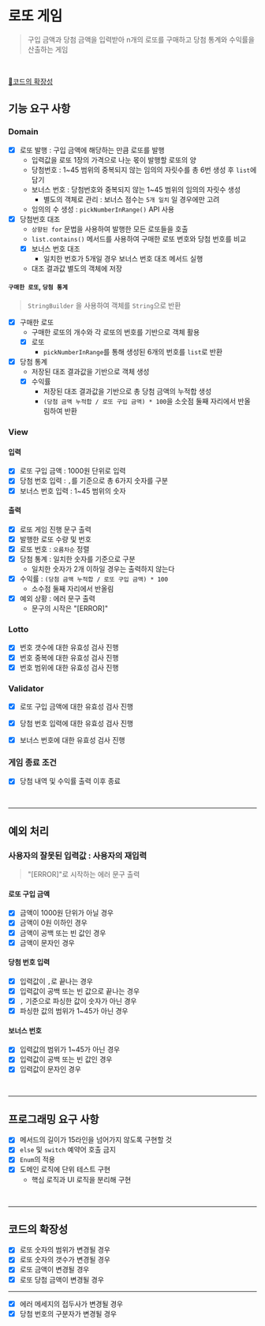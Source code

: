 # 로또 게임
> 구입 금액과 당첨 금액을 입력받아 n개의 로또를 구매하고 당첨 통계와 수익률을 산출하는 게임 

<br/>

[🚀코드의 확장성](#코드의-확장성)

## 기능 요구 사항

### Domain
- [x] 로또 발행 : 구입 금액에 해당하는 만큼 로또를 발행
  - 입력값을 로또 1장의 가격으로 나눈 몫이 발행할 로또의 양
  - 당첨번호 : 1~45 범위의 중복되지 않는 임의의 자릿수를 총 6번 생성 후 `list`에 담기
  - 보너스 번호 : 당첨번호와 중복되지 않는 1~45 범위의 임의의 자릿수 생성
    - 별도의 객체로 관리 : 보너스 점수는 `5개 일치` 일 경우에만 고려
  - 임의의 수 생성 : `pickNumberInRange()` API 사용
- [x] 당첨번호 대조
  - `상향된 for` 문법을 사용하여 발행한 모든 로또들을 호출
  - `list.contains()` 메서드를 사용하여 구매한 로또 번호와 당첨 번호를 비교
  - [x] 보너스 번호 대조
    - 일치한 번호가 5개일 경우 보너스 번호 대조 메서드 실행
  - 대조 결과값 별도의 객체에 저장

#### `구매한 로또`, `당첨 통계`
>`StringBuilder` 을 사용하여 객체를 `String`으로 반환
- [x] 구매한 로또
  - 구매한 로또의 개수와 각 로또의 번호를 기반으로 객체 활용
  - [x] 로또
    - `pickNumberInRange`를 통해 생성된 6개의 번호를 `list`로 반환
- [x] 당첨 통계
  - 저장된 대조 결과값을 기반으로 객체 생성
  - [x] 수익률
    - 저장된 대조 결과값을 기반으로 총 당첨 금액의 누적합 생성
    - `(당첨 금액 누적합 / 로또 구입 금액) * 100`을 소숫점 둘째 자리에서 반올림하여 반환

### View
#### 입력
- [x] 로또 구입 금액 : 1000원 단위로 입력
- [x] 당첨 번호 입력 : `,`를 기준으로 총 6가지 숫자를 구분
- [x] 보너스 번호 입력 : 1~45 범위의 숫자

#### 출력
- [x] 로또 게임 진행 문구 출력
- [x] 발행한 로또 수량 및 번호
- [x] 로또 번호 : `오름차순` 정렬
- [x] 당첨 통계 : 일치한 숫자를 기준으로 구분
  - 일치한 숫자가 2개 이하일 경우는 출력하지 않는다
- [x] 수익률 : `(당첨 금액 누적합 / 로또 구입 금액) * 100`
  - 소수점 둘째 자리에서 반올림
- [x] 예외 상황 : 에러 문구 출력
  - 문구의 시작은 "[ERROR]"

### Lotto
- [x] 번호 갯수에 대한 유효성 검사 진행
- [x] 번호 중복에 대한 유효성 검사 진행
- [x] 번호 범위에 대한 유효성 검사 진행

### Validator
- [x] 로또 구입 금액에 대한 유효성 검사 진행
- [x] 당첨 번호 입력에 대한 유효성 검사 진행
- [x] 보너스 번호에 대한 유효성 검사 진행


### 게임 종료 조건
- [x] 당첨 내역 및 수익률 출력 이후 종료

<br/>

---
## 예외 처리

### 사용자의 잘못된 입력값 : 사용자의 재입력
> "[ERROR]"로 시작하는 에러 문구 출력

#### 로또 구입 금액
- [x] 금액이 1000원 단위가 아닐 경우
- [x] 금액이 0원 이하인 경우
- [x] 금액이 공백 또는 빈 값인 경우
- [x] 금액이 문자인 경우

#### 당첨 번호 입력
- [x] 입력값이 `,`로 끝나는 경우
- [x] 입력값이 공백 또는 빈 값으로 끝나는 경우
- [x] `,` 기준으로 파싱한 값이 숫자가 아닌 경우
- [x] 파싱한 값의 범위가 1~45가 아닌 경우

#### 보너스 번호
- [x] 입력값의 범위가 1~45가 아닌 경우
- [x] 입력값이 공백 또는 빈 값인 경우
- [x] 입력값이 문자인 경우

<br/>

---
## 프로그래밍 요구 사항
- [x] 메서드의 길이가 15라인을 넘어가지 않도록 구현할 것
- [x] `else` 및 `switch` 예약어 호출 금지
- [x] `Enum`의 적용
- [x] 도메인 로직에 단위 테스트 구현
  - 핵심 로직과 UI 로직을 분리해 구현

<br/>

---
## 코드의 확장성
- [x] 로또 숫자의 범위가 변경될 경우
- [x] 로또 숫자의 갯수가 변경될 경우
- [x] 로또 금액이 변경될 경우
- [x] 로또 당첨 금액이 변경될 경우
---
- [x] 에러 메세지의 접두사가 변경될 경우
- [x] 당첨 번호의 구분자가 변경될 경우 